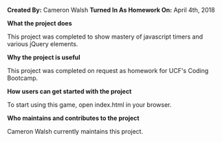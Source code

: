 **Created By:** Cameron Walsh
**Turned In As Homework On:** April 4th, 2018


**What the project does**

This project was completed to show mastery of javascript timers and various jQuery elements.

**Why the project is useful**

This project was completed on request as homework for UCF's Coding Bootcamp.

**How users can get started with the project**

To start using this game, open index.html in your browser.

**Who maintains and contributes to the project**

Cameron Walsh currently maintains this project.